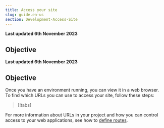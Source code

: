 ```yaml
---
title: Access your site
slug: guide.en-us
section: Development-Access-Site
---
```


**Last updated 6th November 2023**



## Objective  

**Last updated 6th November 2023**



## Objective  

Once you have an environment running, you can view it in a web browser. 
To find which URLs you can use to access your site, follow these steps:

> [!tabs]      

For more information about URLs in your project and how you can control access to your web applications, 
see how to [define routes](../define-routes/).


